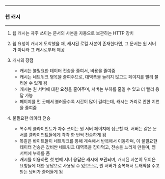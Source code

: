 -----
### 웹 캐시
-----
1. 웹 캐시는 자주 쓰이는 문서의 사본을 자동으로 보관하는 HTTP 장치
2. 웹 요청이 캐시에 도착했을 때, 캐시된 로컬 사본이 존재한다면, 그 문서는 원 서버가 아니라 그 캐시로부터 제공
3. 캐시의 장점
   - 캐시는 불필요한 데이터 전송을 줄여서, 비용을 줄여줌
   - 캐시는 네트워크 병목을 줄여주므로, 대역폭을 늘리지 않고도 페이지를 빨리 불러올 수 있게 됨
   - 캐시는 원 서버에 대한 요청을 줄여주며, 서버는 부하를 줄일 수 있고 더 빨리 응답 가능
   - 페이지를 먼 곳에서 불러올수록 시간이 많이 걸리는데, 캐시는 거리로 인한 지연을 줄여줌

4. 불필요한 데이터 전송
   - 복수의 클라이언트가 자주 쓰이는 원 서버 페이지에 접근할 때, 서버는 같은 문서를 클라이언트들에게 각각 한 번씩 전송하게 됨
   - 똑같은 바이트들이 네트워크를 통해 계속해서 반복해서 이동하며, 이 불필요한 데이터 전송은 값비싼 네트워크 대역폭을 잡아먹고, 전송을 느리게 만들며, 웹 서버에 부하를 줌
   - 캐시를 이용하면 첫 번쨰 서버 응답은 캐시에 보관되며, 캐시된 사본이 뒤이은 요청들에 대한 응답으로 사용될 수 있으므로, 원 서버가 중복해서 트래픽을 주고받는 낭비가 줄어들게 됨
